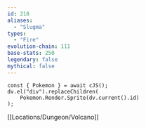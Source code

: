 ```yaml
---
id: 218
aliases:
  - "Slugma"
types:
  - "Fire"
evolution-chain: 111
base-stats: 250
legendary: false
mythical: false
---
```

```dataviewjs
const { Pokemon } = await cJS();
dv.el("div").replaceChildren(
	Pokemon.Render.Sprite(dv.current().id)
);
```

[[Locations/Dungeon/Volcano]]
